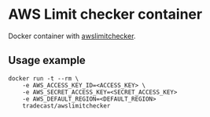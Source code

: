 # AWS Limit checker container
Docker container with [awslimitchecker](https://github.com/jantman/awslimitchecker).

## Usage example
```
docker run -t --rm \
    -e AWS_ACCESS_KEY_ID=<ACCESS_KEY> \
    -e AWS_SECRET_ACCESS_KEY=<SECRET_ACCESS_KEY>
    -e AWS_DEFAULT_REGION=<DEFAULT_REGION>
    tradecast/awslimitchecker 
```
